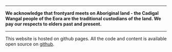 ______

**We acknowledge that frontyard meets on Aboriginal land - the Cadigal Wangal people of the Eora are the traditional custodians of the land. We pay our respects to elders past and present.**

______

This website is hosted on github pages. 
All the code and content is available open source on [github](https://github.com/frontyardprojects/frontyardprojects.github.io).